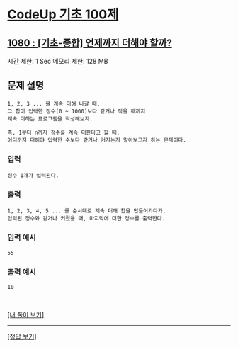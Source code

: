# [CodeUp 기초 100제](https://codeup.kr/problem.php)

## [1080 : [기초-종합] 언제까지 더해야 할까?](https://codeup.kr/problem.php?id=1080)

시간 제한: 1 Sec 메모리 제한: 128 MB

## 문제 설명

    1, 2, 3 ... 을 계속 더해 나갈 때,
    그 합이 입력한 정수(0 ~ 1000)보다 같거나 작을 때까지
    계속 더하는 프로그램을 작성해보자.

    즉, 1부터 n까지 정수를 계속 더한다고 할 때,
    어디까지 더해야 입력한 수보다 같거나 커지는지 알아보고자 하는 문제이다.

### 입력

    정수 1개가 입력된다.

### 출력

    1, 2, 3, 4, 5 ... 를 순서대로 계속 더해 합을 만들어가다가,
    입력된 정수와 같거나 커졌을 때, 마지막에 더한 정수를 출력한다.

### 입력 예시

    55

### 출력 예시

    10

</br>

[[내 풀이 보기]](https://github.com/flexboni/code_up/blob/master/1080/myCode.cpp)

---

[[정답 보기]](https://codeup.kr/showsource.php?id=425104)